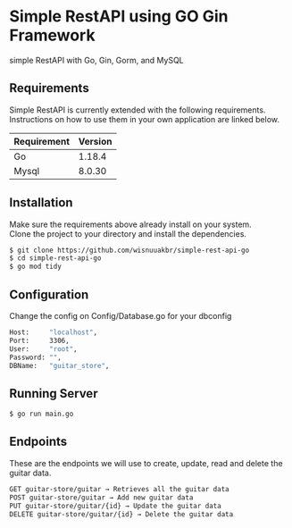 # Simple RestAPI using GO Gin Framework

simple RestAPI with Go, Gin, Gorm, and MySQL

## Requirements

Simple RestAPI is currently extended with the following requirements.  
Instructions on how to use them in your own application are linked below.

| Requirement | Version |
| ----------- | ------- |
| Go          | 1.18.4  |
| Mysql       | 8.0.30  |

## Installation

Make sure the requirements above already install on your system.  
Clone the project to your directory and install the dependencies.

```bash
$ git clone https://github.com/wisnuuakbr/simple-rest-api-go
$ cd simple-rest-api-go
$ go mod tidy
```

## Configuration

Change the config on Config/Database.go for your dbconfig

```bash
Host:     "localhost",
Port:     3306,
User:     "root",
Password: "",
DBName:   "guitar_store",
```

## Running Server

```bash
$ go run main.go
```

## Endpoints

These are the endpoints we will use to create, update, read and delete the guitar data.

```bash
GET guitar-store/guitar → Retrieves all the guitar data
POST guitar-store/guitar → Add new guitar data
PUT guitar-store/guitar/{id} → Update the guitar data
DELETE guitar-store/guitar/{id} → Delete the guitar data
```
